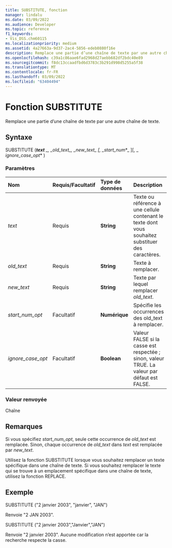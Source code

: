 ```yaml
---
title: SUBSTITUTE, fonction
manager: lindalu
ms.date: 03/09/2022
ms.audience: Developer
ms.topic: reference
f1_keywords:
- Vis_DSS.chm60115
ms.localizationpriority: medium
ms.assetid: 4a27663a-9d37-2ac4-5856-edeb0880f16e
description: Remplace une partie d’une chaîne de texte par une autre chaîne de texte.
ms.openlocfilehash: c39a1c86aae6fad2968d27aebb682df2bdc40e89
ms.sourcegitcommit: f8dc13ccaadfbd6d3783c3b291d998d5255a5f38
ms.translationtype: MT
ms.contentlocale: fr-FR
ms.lasthandoff: 03/09/2022
ms.locfileid: "63404494"
---
```

# <a name="substitute-function"></a>Fonction SUBSTITUTE

Remplace une partie d’une chaîne de texte par une autre chaîne de texte.
  
## <a name="syntax"></a>Syntaxe

 SUBSTITUTE (***text** _, _*_old_text_*_, _*_new_text_*_ [, _*_start_num_*_ ][, _ *_ignore_case_opt_** )
  
### <a name="parameters"></a>Paramètres

|**Nom**|**Requis/Facultatif**|**Type de données**|**Description**|
|:-----|:-----|:-----|:-----|
| *text* <br/> |Requis  <br/> |**String** <br/> | Texte ou référence à une cellule contenant le texte dont vous souhaitez substituer des caractères. |
| *old_text* <br/> |Requis  <br/> |**String** <br/> | Texte à remplacer. |
| *new_text* <br/> |Requis  <br/> |**String** <br/> | Texte par lequel remplacer *old_text*. |
| *start_num_opt* <br/> |Facultatif  <br/> |**Numérique** <br/> |Spécifie les occurrences des old_text à remplacer. |
| *ignore_case_opt* <br/> |Facultatif  <br/> |**Boolean** <br/> |Valeur FALSE si la casse est respectée ; sinon, valeur TRUE. La valeur par défaut est FALSE. |

### <a name="return-value"></a>Valeur renvoyée

Chaîne
  
## <a name="remarks"></a>Remarques

 Si vous spécifiez *start_num_opt*, seule cette occurrence de *old_text* est remplacée. Sinon, chaque occurrence de *old_text* dans *text* est remplacée par *new_text*.
  
Utilisez la fonction SUBSTITUTE lorsque vous souhaitez remplacer un texte spécifique dans une chaîne de texte. Si vous souhaitez remplacer le texte qui se trouve à un emplacement spécifique dans une chaîne de texte, utilisez la fonction REPLACE.
  
## <a name="example"></a>Exemple

SUBSTITUTE ("2 janvier 2003", "janvier", "JAN")
  
Renvoie "2 JAN 2003".
  
SUBSTITUTE ("2 janvier 2003","Janvier","JAN")
  
Renvoie "2 janvier 2003". Aucune modification n’est apportée car la recherche respecte la casse.
  